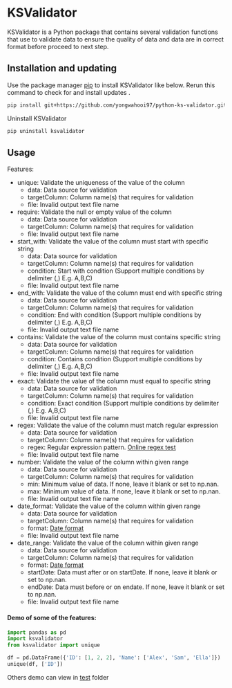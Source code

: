 # KSValidator

KSValidator is a Python package that contains several validation functions that use to validate data to ensure the quality of data and data are in correct format before proceed to next step.

## Installation and updating

Use the package manager [pip](https://pip.pypa.io/en/stable/) to install KSValidator like below.
Rerun this command to check for and install updates .

```bash
pip install git+https://github.com/yongwahooi97/python-ks-validator.git
```

Uninstall KSValidator

```bash
pip uninstall ksvalidator
```

## Usage

Features:

-   unique: Validate the uniqueness of the value of the column
    -   data: Data source for validation
    -   targetColumn: Column name(s) that requires for validation
    -   file: Invalid output text file name
-   require: Validate the null or empty value of the column
    -   data: Data source for validation
    -   targetColumn: Column name(s) that requires for validation
    -   file: Invalid output text file name
-   start_with: Validate the value of the column must start with specific string
    -   data: Data source for validation
    -   targetColumn: Column name(s) that requires for validation
    -   condition: Start with condition (Support multiple conditions by delimiter (,) E.g. A,B,C)
    -   file: Invalid output text file name
-   end_with: Validate the value of the column must end with specific string
    -   data: Data source for validation
    -   targetColumn: Column name(s) that requires for validation
    -   condition: End with condition (Support multiple conditions by delimiter (,) E.g. A,B,C)
    -   file: Invalid output text file name
-   contains: Validate the value of the column must contains specific string
    -   data: Data source for validation
    -   targetColumn: Column name(s) that requires for validation
    -   condition: Contains condition (Support multiple conditions by delimiter (,) E.g. A,B,C)
    -   file: Invalid output text file name
-   exact: Validate the value of the column must equal to specific string
    -   data: Data source for validation
    -   targetColumn: Column name(s) that requires for validation
    -   condition: Exact condition (Support multiple conditions by delimiter (,) E.g. A,B,C)
    -   file: Invalid output text file name
-   regex: Validate the value of the column must match regular expression
    -   data: Data source for validation
    -   targetColumn: Column name(s) that requires for validation
    -   regex: Regular expression pattern. [Online regex test](https://regex101.com/)
    -   file: Invalid output text file name
-   number: Validate the value of the column within given range
    -   data: Data source for validation
    -   targetColumn: Column name(s) that requires for validation
    -   min: Minimum value of data. If none, leave it blank or set to np.nan.
    -   max: Minimum value of data. If none, leave it blank or set to np.nan.
    -   file: Invalid output text file name
-   date_format: Validate the value of the column within given range
    -   data: Data source for validation
    -   targetColumn: Column name(s) that requires for validation
    -   format: [Date format](https://www.geeksforgeeks.org/python-datetime-strptime-function/)
    -   file: Invalid output text file name
-   date_range: Validate the value of the column within given range
    -   data: Data source for validation
    -   targetColumn: Column name(s) that requires for validation
    -   format: [Date format](https://www.geeksforgeeks.org/python-datetime-strptime-function/)
    -   startDate: Data must after or on startDate. If none, leave it blank or set to np.nan.
    -   endDate: Data must before or on endate. If none, leave it blank or set to np.nan.
    -   file: Invalid output text file name

#### Demo of some of the features:

```python
import pandas as pd
import ksvalidator
from ksvalidator import unique

df = pd.DataFrame({'ID': [1, 2, 2], 'Name': ['Alex', 'Sam', 'Ella']})
unique(df, ['ID'])
```

Others demo can view in [test](/test/) folder

